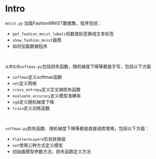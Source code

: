 # Intro
`mnist.py` 加载FashionMNIST数据集，程序包括：<br>
* `get_fashion_mnist_labels`将数值标签换成文本标签
* `show_fashion_mnist`画图
* 如何加载数据程序
<br>

`从零实现softmax.py`包括损失函数，随机梯度下降等都是手写，包括以下方面
* `softmax`定义softmax函数
* `net`定义网络
* `cross_entropy`定义交叉熵损失函数
* `evaluate_accuracy`定义模型准确率
* `sgd`定义随机梯度下降
* `train`定义训练函数
<br>

`softmax.py`损失函数、随机梯度下降等都是直接调库使用，包括以下方面：
* `FlatternLayer`x形状转换层
* `net`使用三种方式定义模型
* 初始画模型参数方法，损失函数定义方法
